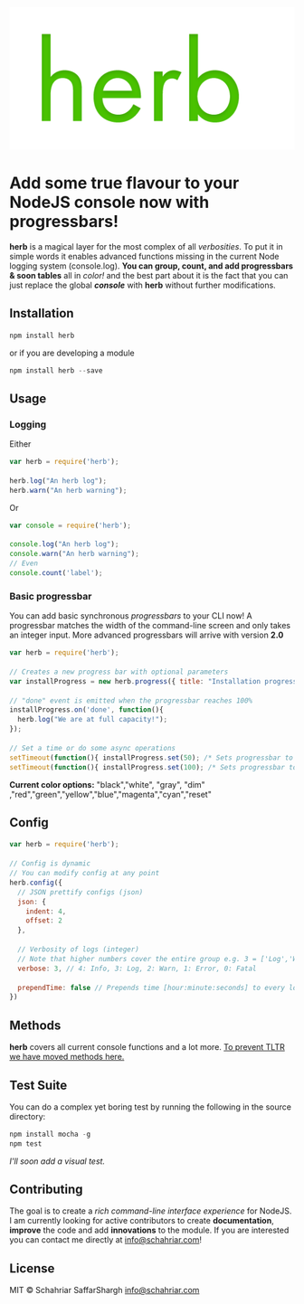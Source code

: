 ![Herbal Logo](logo.png)

Add some true flavour to your **NodeJS** console now with progressbars!
======

**herb** is a magical layer for the most complex of all *verbosities*. To put it in simple words it enables advanced functions missing in the current Node logging system (console.log). **You can group, count, and add progressbars & soon tables** all in *color!* and the best part about it is the fact that you can just replace the global ***console*** with **herb** without further modifications.

## Installation
```javascript
npm install herb
```
or if you are developing a module
```javascript
npm install herb --save
```

## Usage
### Logging
Either
```javascript
var herb = require('herb');

herb.log("An herb log");
herb.warn("An herb warning");
```
Or
```javascript
var console = require('herb');

console.log("An herb log");
console.warn("An herb warning");
// Even
console.count('label');
```

### Basic progressbar
You can add basic synchronous *progressbars* to your CLI now! A progressbar matches the width of the command-line screen and only takes an integer input. More advanced progressbars will arrive with version **2.0**
```javascript
var herb = require('herb');

// Creates a new progress bar with optional parameters
var installProgress = new herb.progress({ title: "Installation progress:", bg: "cyan", fg: "yellow" });

// "done" event is emitted when the progressbar reaches 100%
installProgress.on('done', function(){
  herb.log("We are at full capacity!");
});

// Set a time or do some async operations
setTimeout(function(){ installProgress.set(50); /* Sets progressbar to 50% after 2 seconds */ }, 2000);
setTimeout(function(){ installProgress.set(100); /* Sets progressbar to 100% after 4 seconds */ }, 4000);

```
**Current color options:** "black","white", "gray", "dim" ,"red","green","yellow","blue","magenta","cyan","reset"

## Config
```javascript
var herb = require('herb');

// Config is dynamic
// You can modify config at any point
herb.config({
  // JSON prettify configs (json)
  json: {
    indent: 4,
    offset: 2 
  },

  // Verbosity of logs (integer)
  // Note that higher numbers cover the entire group e.g. 3 = ['Log','Warn','Error']
  verbose: 3, // 4: Info, 3: Log, 2: Warn, 1: Error, 0: Fatal

  prependTime: false // Prepends time [hour:minute:seconds] to every log if enabled
})
```

## Methods
**herb** covers all current console functions and a lot more.
[To prevent TLTR we have moved methods here.](./tutorials/methods.md)

## Test Suite
You can do a complex yet boring test by running the following in the source directory:
```javascript
npm install mocha -g
npm test
```
*I'll soon add a visual test.*

## Contributing
The goal is to create a *rich command-line interface experience* for NodeJS.
I am currently looking for active contributors to create **documentation**, **improve** the code and add **innovations** to the module. If you are interested you can contact me directly at <info@schahriar.com>!

## License
MIT © Schahriar SaffarShargh <info@schahriar.com>
